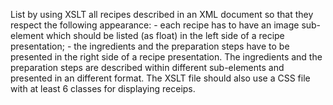 List by using XSLT all recipes described in an XML document so that they respect the following appearance: - each recipe has to have an image sub-element which should be listed (as float) in the left side of a recipe presentation; - the ingredients and the preparation steps have to be presented in the right side of a recipe presentation. The ingredients and the preparation steps are described within different sub-elements and presented in an different format. The XSLT file should also use a CSS file with at least 6 classes for displaying receips.
